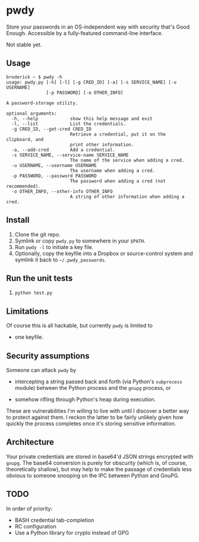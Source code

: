 # pwdy

Store your passwords in an OS-independent way with security that's Good
Enough. Accessible by a fully-featured command-line interface. 

Not stable yet.

## Usage

    broderick ~ $ pwdy -h
    usage: pwdy.py [-h] [-l] [-g CRED_ID] [-a] [-s SERVICE_NAME] [-u USERNAME]
                   [-p PASSWORD] [-o OTHER_INFO]

    A password-storage utility.

    optional arguments:
      -h, --help            show this help message and exit
      -l, --list            List the credentials.
      -g CRED_ID, --get-cred CRED_ID
                            Retrieve a credential, put it on the clipboard, and
                            print other information.
      -a, --add-cred        Add a credential.
      -s SERVICE_NAME, --service-name SERVICE_NAME
                            The name of the service when adding a cred.
      -u USERNAME, --username USERNAME
                            The username when adding a cred.
      -p PASSWORD, --password PASSWORD
                            The password when adding a cred (not recommended).
      -o OTHER_INFO, --other-info OTHER_INFO
                            A string of other information when adding a cred.

## Install

1. Clone the git repo.
2. Symlink or copy `pwdy.py` to somewhere in your `$PATH`.
3. Run `pwdy -l` to initiate a key file.
4. Optionally, copy the keyfile into a Dropbox or source-control system and
   symlink it back to `~/.pwdy_passwords`.

## Run the unit tests

1. `python test.py`

## Limitations

Of course this is all hackable, but currently `pwdy` is limited to

  * one keyfile.

## Security assumptions

Someone can attack `pwdy` by

  * intercepting a string passed back and forth (via Python's `subprocess`
    module) between the Python process and the `gnupg` process, or

  * somehow rifling through Python's heap during execution.

These are vulnerabilities I'm willing to live with until I discover a better way
to protect against them. I reckon the latter to be fairly unlikely given how
quickly the process completes once it's storing sensitive information.

## Architecture

Your private credentials are stored in base64'd JSON strings encrypted with
`gnupg`. The base64 conversion is purely for obscurity (which is, of course,
theoretically shallow), but may help to make the passage of credentials less
obvious to someone snooping on the IPC between Python and GnuPG.

## TODO

In order of priority:

- BASH credential tab-completion
- RC configuration
- Use a Python library for crypto instead of GPG


